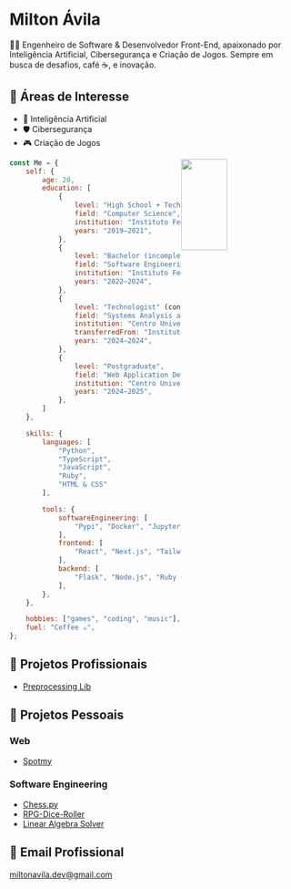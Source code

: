 # Milton Ávila
👨‍💻 Engenheiro de Software & Desenvolvedor Front-End, apaixonado por Inteligência Artificial, Cibersegurança e Criação de Jogos. Sempre em busca de desafios, café ☕, e inovação.

## 🎯 Áreas de Interesse
- 🧠 Inteligência Artificial
- 🛡️ Cibersegurança
- 🎮 Criação de Jogos

<img width="40%" height="160em" style="float: right;" src="https://github-readme-stats.vercel.app/api/top-langs/?username=Milton-Avila&layout=compact&langs_count=7&theme=dark"/>

```javascript
const Me = {
    self: {
        age: 20,
        education: [
            {
                level: "High School + Technical",
                field: "Computer Science",
                institution: "Instituto Federal de Goiás",
                years: "2019–2021",
            },
            {
                level: "Bachelor (incomplete)",
                field: "Software Engineering",
                institution: "Instituto Federal de Goiás",
                years: "2022–2024",
            },
            {
                level: "Technologist" (continuation),
                field: "Systems Analysis and Development",
                institution: "Centro Universitário ETEP",
                transferredFrom: "Instituto Federal de Goiás",
                years: "2024–2024",
            },
            {
                level: "Postgraduate",
                field: "Web Application Development",
                institution: "Centro Universitário ETEP",
                years: "2024–2025",
            },
        ]
    },

    skills: {
        languages: [
            "Python",
            "TypeScript",
            "JavaScript",
            "Ruby",
            "HTML & CSS"
        ],

        tools: {
            softwareEngineering: [
                "Pypi", "Docker", "Jupyter", "Pandas", "Matplotlib", "NLTK", "Sklearn"
            ],
            frontend: [
                "React", "Next.js", "Tailwind CSS", "Bootstrap"
            ],
            backend: [
                "Flask", "Node.js", "Ruby on Rails"
            ],
        },
    },

    hobbies: ["games", "coding", "music"],
    fuel: "Coffee ☕",
};
```

## 💼 Projetos Profissionais
- [Preprocessing Lib](https://github.com/TJGO-DIACDE/berna_tjgo_diacde_lib)

## 🚀 Projetos Pessoais

### Web
- [Spotmy](https://github.com/Milton-Avila/Spotmy)

### Software Engineering
- [Chess.py](https://github.com/Milton-Avila/Chess.py)
- [RPG-Dice-Roller](https://github.com/Milton-Avila/RPG-Dice-Roller)
- [Linear Algebra Solver](https://github.com/Milton-Avila/Linear-Algebra-Solver)

## 📧 Email Profissional
<miltonavila.dev@gmail.com>
